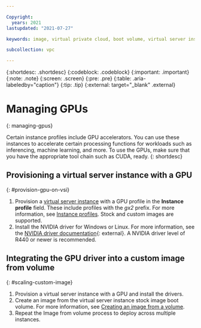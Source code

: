 ```yaml
---

Copyright:
  years: 2021
lastupdated: "2021-07-27"

keywords: image, virtual private cloud, boot volume, virtual server instance, instance, gpu, graphics processing unit, set up gpu

subcollection: vpc

---
```


{:shortdesc: .shortdesc}
{:codeblock: .codeblock}
{:important: .important}
{:note: .note}
{:screen: .screen}
{:pre: .pre}
{:table: .aria-labeledby="caption"}
{:tip: .tip}
{:external: target="_blank" .external}


# Managing GPUs
{: managing-gpus}

Certain instance profiles include GPU accelerators. You can use these instances to accelerate certain processing functions for workloads such as inferencing, machine learning, and more. To use the GPUs, make sure that you have the appropriate tool chain such as CUDA, ready.
{: shortdesc}


## Provisioning a virtual server instance with a GPU
{: #provision-gpu-on-vsi}

1. Provision a [virtual server instance](/docs/vpc?topic=vpc-creating-virtual-servers) with a GPU profile in the **Instance profile** field. These include profiles with the _gx2_ prefix. For more information, see [Instance profiles](/docs/vpc?topic=vpc-profiles#gpu). Stock and custom images are supported.
2. Install the NVIDIA driver for Windows or Linux. For more information, see the [NVIDIA driver documentation](https://docs.nvidia.com/datacenter/tesla/index.html){: external}. A NVIDIA driver level of R440 or newer is recommended.

## Integrating the GPU driver into a custom image from volume
{: #scaling-custom-image}

1. Provision a virtual server instance with a GPU and install the drivers.
2. Create an image from the virtual server instance stock image boot volume. For more information, see [Creating an image from a volume](/docs/vpc?topic=vpc-create-ifv&interface=ui).
3. Repeat the Image from volume process to deploy across multiple instances.
